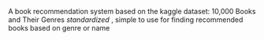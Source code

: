 
A book recommendation system based on the kaggle dataset: 10,000 Books and Their Genres *standardized* , simple to use for finding recommended books based on genre or name
